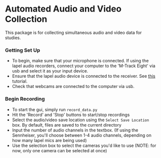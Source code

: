 # Automated Audio and Video Collection

This package is for collecting simultaneous audio and video data for studies. 

### Getting Set Up
- To begin, make sure that your microphone is connected. If using the lapel audio recorders, connect your computer to the 'M-Track Eight' via usb and select it as your input device.
- Ensure that the lapel audio device is connected to the receiver. See [this](https://assets.sennheiser.com/global-downloads/file/3020/Sennheiser_ewG3_QuickstartGuide.pdf) tutorial. 
- Check that webcams are connected to the computer via usb.

### Begin Recording
- To start the gui, simply run ``record_data.py``
- Hit the 'Record' and 'Stop' buttons to start/stop recordings
- Select the audio/video save location using the `Select Save Location` box. By default, files are saved to the current directory
- Input the number of audio channels in the textbox. (If using the Sennheiser, you'll choose between 1-4 audio channels, depending on how many lapel mics are being used)
- Use the selection box to select the cameras you'd like to use (NOTE: for now, only one camera can be selected at once)





<!-- ### ``people_boxes.py``
Run this file to track the positions of team members over time. 
- Put the path to your desired video in ``vid_path``. 
- The ``keypoints`` variable contains the the team members' keypoints. For instance, the keypoints for Team Member #1 are stored in ``keypoints[0]``.

### ``transcribe.py``
Transcribes audio from a wav file.
- Put the name of your wav file in ``AUDIO_FILE``.
- Uses speech recognition (https://pypi.org/project/SpeechRecognition/) and transcribes the audio into ``transcription.txt``. -->

